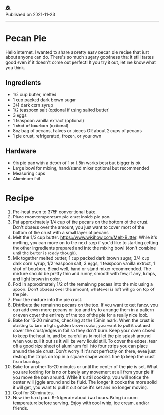 [:house:](https://github.com/seajoshc)<br>
Published on 2021-11-23

---

# Pecan Pie

Hello internet, I wanted to share a pretty easy pecan pie recipe that just about anyone can do. There's so much sugary goodness that it still tastes good even if it doesn't come out perfect! If you try it out, let me know what you think.

## Ingredients

* 1/3 cup butter, melted
* 1 cup packed dark brown sugar
* 3/4 dark corn syrup
* 1/2 teaspoon salt (optional if using salted butter)
* 3 eggs
* 1 teaspoon vanilla extract (optional)
* 1 shot of bourbon (optional)
* 8oz bag of pecans, halves or pieces OR about 2 cups of pecans
* 1 pie crust, refrigerated, frozen, or your own

## Hardware

- 9in pie pan with a depth of 1 to 1.5in works best but bigger is ok
- Large bowl for mixing, hand/stand mixer optional but recommended
- Measuring cups
- Aluminum foil

# Recipe

1. Pre-heat oven to 375F conventional bake.
1. Place room temperature pie crust inside pie pan.
1. Put approximately 1/4 cup of the pecans on the bottom of the crust. Don't obsess over the amount, you just want to cover most of the bottom of the crust with a small layer of pecans.
1. Melt the 1/3 cup butter. https://www.wikihow.com/Melt-Butter. While it's melting, you can move on to the next step if you'd like to starting getting the other ingredients prepared and into the mixing bowl (don't combine until the butter is ready though).
1. Mix together melted butter, 1 cup packed dark brown sugar, 3/4 cup dark corn syrup, 1/2 teaspoon salt, 3 eggs, 1 teaspoon vanilla extract, 1 shot of bourbon. Blend well, hand or stand mixer recommended. The mixture should be pretty thin and runny, smooth with few, if any, lumps, and light brown in color.
1. Fold in approximately 1/2 of the remaining pecans into the mix using a spoon. Don't obsess over the amount, whatever is left will go on top of the pie.
1. Pour the mixture into the pie crust.
1. Distribute the remaining pecans on the top. If you want to get fancy, you can add even more pecans on top and try to arrange them in a pattern or even cover the entirety of the top of the pie for a really nice look.
1. Bake for 15-20 minutes, checking at the 15min mark. When the crust is starting to turn a light golden brown color, you want to pull it out and cover the crust/edges in foil so they don't burn. Keep your oven closed to keep the heat in, and be careful as to not let the pie splash around when you pull it out as it will be very liquid still. To cover the edges, tear off a good size sheet of aluminum foil into four strips you can place around the pie crust. Don't worry if it's not perfectly on there, even just resting the strips on top in a square shape works fine tp keep the crust from burning.
1. Bake for another 15-20 minutes or until the center of the pie is set. What you are looking for is no or barely any movement at all from your pie if you move the pan around. While it's still cooking, you will notice the center will jiggle around and be fluid. The longer it cooks the more solid it will get, you want to pull it out once it's set and no longer moving.
1. Cool for 30 minutes.
1. Now the hard part. Refrigerate about two hours. Bring to room temperature before serving. Enjoy with cool whip, ice cream, and/or friends.

